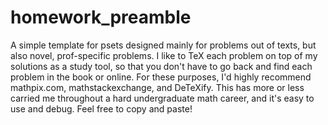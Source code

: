 # homework_preamble

A simple template for psets designed mainly for problems out of texts, but also novel, prof-specific problems.
I like to TeX each problem on top of my solutions as a study tool, so that you don't have to go back and find each problem in the book or online.
For these purposes, I'd highly recommend mathpix.com, mathstackexchange, and DeTeXify.
This has more or less carried me throughout a hard undergraduate math career, and it's easy to use and debug.
Feel free to copy and paste!
